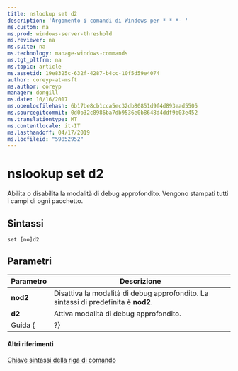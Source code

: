 ```yaml
---
title: nslookup set d2
description: 'Argomento i comandi di Windows per * * *- '
ms.custom: na
ms.prod: windows-server-threshold
ms.reviewer: na
ms.suite: na
ms.technology: manage-windows-commands
ms.tgt_pltfrm: na
ms.topic: article
ms.assetid: 19e8325c-632f-4287-b4cc-10f5d59e4074
author: coreyp-at-msft
ms.author: coreyp
manager: dongill
ms.date: 10/16/2017
ms.openlocfilehash: 6b17be8cb1cca5ec32db80851d9f4d893ead5505
ms.sourcegitcommit: 0d0b32c8986ba7db9536e0b8648d4ddf9b03e452
ms.translationtype: MT
ms.contentlocale: it-IT
ms.lasthandoff: 04/17/2019
ms.locfileid: "59852952"
---
```

# <a name="nslookup-set-d2"></a>nslookup set d2



Abilita o disabilita la modalità di debug approfondito. Vengono stampati tutti i campi di ogni pacchetto.

## <a name="syntax"></a>Sintassi

```
set [no]d2
```

## <a name="parameters"></a>Parametri

|Parametro|Descrizione|
|---------|-----------|
|**nod2**|Disattiva la modalità di debug approfondito. La sintassi di predefinita è **nod2**.|
|**d2**|Attiva modalità di debug approfondito.|
|Guida { | ?}|Viene visualizzato un breve riepilogo di **nslookup** sottocomandi.|

#### <a name="additional-references"></a>Altri riferimenti

[Chiave sintassi della riga di comando](command-line-syntax-key.md)